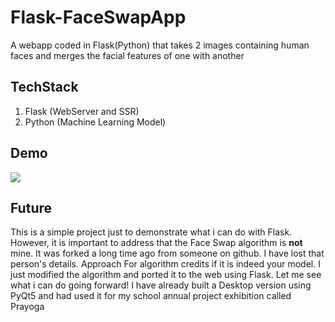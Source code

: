 # Flask-FaceSwapApp
 A webapp coded in Flask(Python) that takes 2 images containing human faces and merges the facial features of one with another
 
## TechStack
1. Flask (WebServer and SSR)
2. Python (Machine Learning Model)

## Demo
![](https://github.com/synapsecode/Flask-FaceSwapApp/blob/master/GithubData/fsw.gif)

## Future
This is a simple project just to demonstrate what i can do with Flask. However, it is important to address that the Face Swap algorithm is **not** mine. It was forked a long time ago from someone on github. I have lost that person's details. Approach For algorithm credits if it is indeed your model. I just modified the algorithm and ported it to the web using Flask.
Let me see what i can do going forward! I have already built a Desktop version using PyQt5 and had used it for my school annual project exhibition called Prayoga
